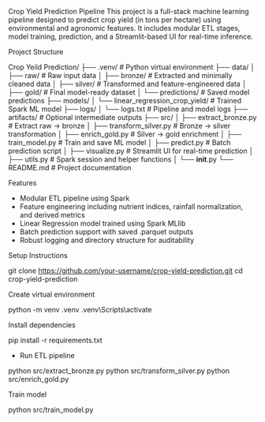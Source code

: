Crop Yield Prediction Pipeline
This project is a full-stack machine learning pipeline designed to predict crop yield (in tons per hectare) using environmental and agronomic features. It includes modular ETL stages, model training, prediction, and a Streamlit-based UI for real-time inference.

Project Structure

Crop Yeild Prediction/
├── .venv/                     # Python virtual environment
├── data/
│   ├── raw/                   # Raw input data
│   ├── bronze/                # Extracted and minimally cleaned data
│   ├── silver/                # Transformed and feature-engineered data
│   ├── gold/                  # Final model-ready dataset
│   └── predictions/          # Saved model predictions
├── models/
│   └── linear_regression_crop_yield/  # Trained Spark ML model
├── logs/
│   └── logs.txt              # Pipeline and model logs
├── artifacts/                # Optional intermediate outputs
├── src/
│   ├── extract_bronze.py     # Extract raw → bronze
│   ├── transform_silver.py   # Bronze → silver transformation
│   ├── enrich_gold.py        # Silver → gold enrichment
│   ├── train_model.py        # Train and save ML model
│   ├── predict.py            # Batch prediction script
│   ├── visualize.py          # Streamlit UI for real-time prediction
│   ├── utils.py              # Spark session and helper functions
│   └── __init__.py
└── README.md                 # Project documentation

Features
- Modular ETL pipeline using Spark
- Feature engineering including nutrient indices, rainfall normalization, and derived metrics
- Linear Regression model trained using Spark MLlib
- Batch prediction support with saved .parquet outputs
- Robust logging and directory structure for auditability

Setup Instructions

git clone https://github.com/your-username/crop-yield-prediction.git
cd crop-yield-prediction

Create virtual environment

python -m venv .venv
.venv\Scripts\activate

Install dependencies

pip install -r requirements.txt

- Run ETL pipeline

python src/extract_bronze.py
python src/transform_silver.py
python src/enrich_gold.py

Train model

python src/train_model.py




